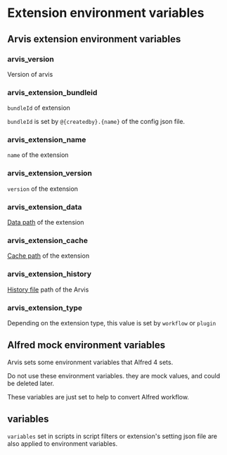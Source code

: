 # Extension environment variables

## Arvis extension environment variables

### arvis_version

Version of arvis

### arvis_extension_bundleid

`bundleId` of extension

`bundleId` is set by `@{createdby}.{name}` of the config json file.

### arvis_extension_name

`name` of the extension

### arvis_extension_version

`version` of the extension

### arvis_extension_data

[Data path](./config-file-paths.md) of the extension

### arvis_extension_cache

[Cache path](./config-file-paths.md) of the extension

### arvis_extension_history

[History file](./history.md) path of the Arvis

### arvis_extension_type

Depending on the extension type, this value is set by `workflow` or `plugin`

## Alfred mock environment variables

Arvis sets some environment variables that Alfred 4 sets.

Do not use these environment variables. they are mock values, and could be deleted later.

These variables are just set to help to convert Alfred workflow.

## variables

`variables` set in scripts in script filters or extension's setting json file are also applied to environment variables.